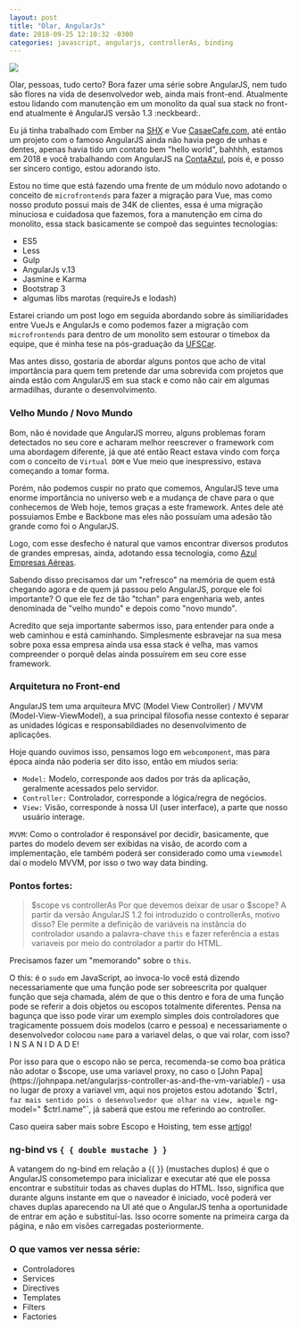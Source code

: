 ```yaml
--- 
layout: post
title: "Olar, AngularJs" 
date: 2018-09-25 12:10:32 -0300 
categories: javascript, angularjs, controllerAs, binding
---
```


![](https://portswigger.net/cms/images/70/b8/6d8685eb222c-article-xss-without-html-client-side-template-injection-angularjs-article.png)

Olar, pessoas, tudo certo?
Bora fazer uma série sobre AngularJS, nem tudo são flores na vida de desenvolvedor web, ainda mais front-end. Atualmente estou lidando com manutenção em um monolito da qual sua stack no front-end atualmente é AngularJS versão 1.3 :neckbeard:.

Eu já tinha trabalhado com Ember na [SHX](www.shx.com.br) e Vue [CasaeCafe.com](https://app.casaecafe.com/), até então um projeto com o famoso AngularJS ainda não havia pego de unhas e dentes, apenas havia tido um contato bem "hello world", bahhhh, estamos em 2018 e você trabalhando com AngularJS na [ContaAzul](www.contaazul.com), pois é, e posso ser sincero contigo, estou adorando isto.

Estou no time que está fazendo uma frente de um módulo novo adotando o conceito de `microfrontends` para fazer a migração para Vue, mas como nosso produto possui mais de 34K de clientes, essa é uma migração minuciosa e cuidadosa que fazemos, fora a manutenção em cima do monolito, essa stack basicamente se compoẽ das seguintes tecnologias:
 
 - ES5 
 - Less
 - Gulp
 - AngularJs v.13
 - Jasmine e Karma
 - Bootstrap 3
 - algumas libs marotas (requireJs e lodash) 

Estarei criando um post logo em seguida abordando sobre ás similiaridades entre VueJs e AngularJs e como podemos fazer a migração com `microfrontends` para dentro de um monolito sem estourar o timebox da equipe, que é minha tese na pós-graduação da [UFSCar](http://latosensu.dc.ufscar.br/desenvolvimento-de-software-para-web-2018/).

Mas antes disso, gostaria de abordar alguns pontos que acho de vital importância para quem tem pretende dar uma sobrevida com projetos que ainda estão com AngularJS em sua stack e como não cair em algumas armadilhas, durante o desenvolvimento.


### Velho Mundo / Novo Mundo

Bom, não é novidade que AngularJS morreu, alguns problemas foram detectados no seu core e acharam melhor reescrever o framework com uma abordagem diferente, já que até então React estava vindo com força com o conceito de `Virtual DOM` e Vue meio que inespressivo, estava começando a tomar forma.  
 
Porém, não podemos cuspir no prato que comemos, AngularJS teve uma enorme importância no universo web e a mudança de chave para o que conhecemos de Web hoje, temos graças a este framework. Antes dele até possuiamos Embe e Backbone mas eles não possuíam uma adesão tão grande como foi o AngularJS.

Logo, com esse desfecho é natural que vamos encontrar diversos produtos de grandes empresas, ainda, adotando essa tecnologia,  como [Azul Empresas Aéreas](https://www.voeazul.com.br/). 

Sabendo disso precisamos dar um "refresco" na memória de quem está chegando agora e de quem já passou pelo AngularJS, porque ele foi importante? O que ele fez de tão "tchan" para engenharia web, antes denominada de "velho mundo" e depois como "novo mundo".

Acredito que seja importante sabermos isso, para entender para onde a web caminhou e está caminhando. Simplesmente esbravejar na sua mesa sobre poxa essa empresa ainda usa essa stack é velha, mas vamos compreender o porquê delas ainda possuírem em seu core esse framework.

### Arquitetura no Front-end

AngularJS tem uma arquiteura MVC (Model View Controller) / MVVM (Model-View-ViewModel), a sua principal filosofia nesse contexto 
é separar as unidades lógicas e responsabildiades no desenvolvimento de aplicações. 

Hoje quando ouvimos isso, pensamos logo em `webcomponent`, mas para época ainda não poderia ser dito isso, então em míudos seria:

 - `Model:` Modelo, corresponde aos dados por trás da aplicação, geralmente acessados pelo servidor.
 - `Controller:` Controlador, corresponde a lógica/regra de negócios.
 - `View:` Visão, corresponde à nossa  UI (user interface), a parte que nosso usuário interage.

`MVVM`: Como o controlador é responsável por decidir, basicamente, que partes do modelo devem ser exibidas na visão,
de acordo com a implementação, ele também poderá ser considerado como uma `viewmodel` daí o modelo MVVM, por isso o 
two way data binding.

### Pontos fortes: 

> $scope vs controllerAs
Por que devemos deixar de usar o $scope? A partir da versão AngularJS 1.2 foi introduzido o controllerAs, motivo disso?
Ele permite a definição  de variáveis na instância do controlador usando a palavra-chave `this` e fazer referência a estas variaveis por meio do controlador a partir do HTML.

Precisamos fazer um "memorando" sobre o `this`.

O this: é o `sudo` em JavaScript, ao invoca-lo você está dizendo necessariamente que uma função pode ser sobreescrita por qualquer função que seja chamada, além de que o this dentro e fora de uma função pode se referir a dois objetos ou escopos totalmente diferentes. Pensa na bagunça que isso pode virar um exemplo simples dois controladores que tragicamente possuem dois modelos (carro e pessoa) e necessariamente o desenvolvedor colocou `name` para a variavel delas, o que vai rolar, com isso? I N S A N I D A D E! 

Por isso para que o escopo não se perca, recomenda-se como boa prática não adotar o $scope, use uma variavel proxy, no caso o [John Papa](https://johnpapa.net/angularjss-controller-as-and-the-vm-variable/) - usa no lugar de proxy a variavel vm, aqui nos projetos estou adotando `$ctrl`, faz mais sentido pois o desenvolvedor que olhar na view, aquele `ng-model=" $ctrl.name"`, já saberá que estou me referindo ao controller.
 
Caso queira saber mais sobre Escopo e Hoisting, tem esse [artigo](https://medium.com/opensanca/hoisting-em-javascript-9f22b1f78448)!

###  ng-bind vs ` { { double mustache } } `

A vatangem do ng-bind em relação a {{ }} (mustaches duplos) é que o AngularJS consometempo para inicializar e executar até que ele possa encontrar e substituir todas as chaves duplas do HTML. Isso, significa que durante alguns instante em que o naveador é iniciado, você poderá ver chaves duplas aparecendo na UI até que o AngularJS  tenha a oportunidade de entrar em ação e substituí-las. Isso ocorre somente na primeira carga da página, e não em visões carregadas posteriormente.

### O que vamos ver nessa série:

- Controladores
- Services
- Directives
- Templates
- Filters
- Factories

